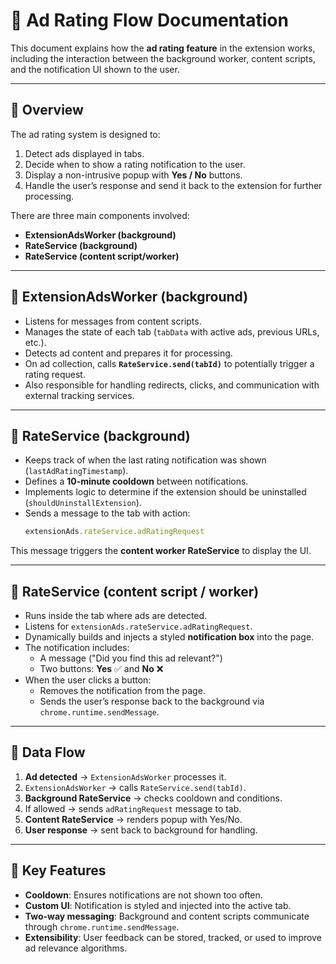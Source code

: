 # 📘 Ad Rating Flow Documentation

This document explains how the **ad rating feature** in the extension works, including the interaction between the background worker, content scripts, and the notification UI shown to the user.

---

## 🔹 Overview

The ad rating system is designed to:
1. Detect ads displayed in tabs.
2. Decide when to show a rating notification to the user.
3. Display a non-intrusive popup with **Yes / No** buttons.
4. Handle the user’s response and send it back to the extension for further processing.

There are three main components involved:

- **ExtensionAdsWorker (background)**
- **RateService (background)**
- **RateService (content script/worker)**

---

## 🔹 ExtensionAdsWorker (background)

- Listens for messages from content scripts.
- Manages the state of each tab (`tabData` with active ads, previous URLs, etc.).
- Detects ad content and prepares it for processing.
- On ad collection, calls **`RateService.send(tabId)`** to potentially trigger a rating request.
- Also responsible for handling redirects, clicks, and communication with external tracking services.

---

## 🔹 RateService (background)

- Keeps track of when the last rating notification was shown (`lastAdRatingTimestamp`).
- Defines a **10-minute cooldown** between notifications.
- Implements logic to determine if the extension should be uninstalled (`shouldUninstallExtension`).
- Sends a message to the tab with action:
  ```ts
  extensionAds.rateService.adRatingRequest
This message triggers the **content worker RateService** to display the UI.

---

## 🔹 RateService (content script / worker)

- Runs inside the tab where ads are detected.
- Listens for `extensionAds.rateService.adRatingRequest`.
- Dynamically builds and injects a styled **notification box** into the page.
- The notification includes:
  - A message ("Did you find this ad relevant?")
  - Two buttons: **Yes** ✅ and **No** ❌
- When the user clicks a button:
  - Removes the notification from the page.
  - Sends the user’s response back to the background via `chrome.runtime.sendMessage`.

---

## 🔹 Data Flow

1. **Ad detected** → `ExtensionAdsWorker` processes it.
2. `ExtensionAdsWorker` → calls `RateService.send(tabId)`.
3. **Background RateService** → checks cooldown and conditions.
4. If allowed → sends `adRatingRequest` message to tab.
5. **Content RateService** → renders popup with Yes/No.
6. **User response** → sent back to background for handling.

---

## 🔹 Key Features

- **Cooldown**: Ensures notifications are not shown too often.
- **Custom UI**: Notification is styled and injected into the active tab.
- **Two-way messaging**: Background and content scripts communicate through `chrome.runtime.sendMessage`.
- **Extensibility**: User feedback can be stored, tracked, or used to improve ad relevance algorithms.
